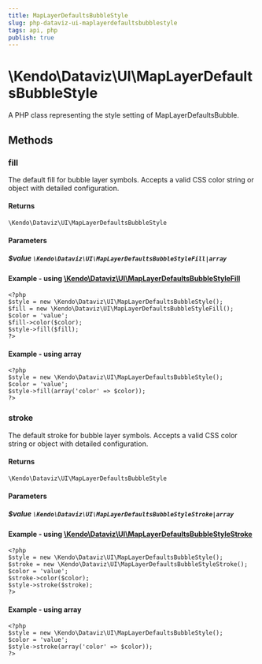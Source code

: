 ```yaml
---
title: MapLayerDefaultsBubbleStyle
slug: php-dataviz-ui-maplayerdefaultsbubblestyle
tags: api, php
publish: true
---
```


# \Kendo\Dataviz\UI\MapLayerDefaultsBubbleStyle

A PHP class representing the style setting of MapLayerDefaultsBubble.


## Methods

### fill

The default fill for bubble layer symbols.
Accepts a valid CSS color string or object with detailed configuration.

#### Returns
`\Kendo\Dataviz\UI\MapLayerDefaultsBubbleStyle`

#### Parameters

##### $value `\Kendo\Dataviz\UI\MapLayerDefaultsBubbleStyleFill|array`


#### Example - using [\Kendo\Dataviz\UI\MapLayerDefaultsBubbleStyleFill](/kendo-ui/api/wrappers/php/Kendo/Dataviz/UI/MapLayerDefaultsBubbleStyleFill)
    <?php
    $style = new \Kendo\Dataviz\UI\MapLayerDefaultsBubbleStyle();
    $fill = new \Kendo\Dataviz\UI\MapLayerDefaultsBubbleStyleFill();
    $color = 'value';
    $fill->color($color);
    $style->fill($fill);
    ?>

#### Example - using array

    <?php
    $style = new \Kendo\Dataviz\UI\MapLayerDefaultsBubbleStyle();
    $color = 'value';
    $style->fill(array('color' => $color));
    ?>

### stroke

The default stroke for bubble layer symbols.
Accepts a valid CSS color string or object with detailed configuration.

#### Returns
`\Kendo\Dataviz\UI\MapLayerDefaultsBubbleStyle`

#### Parameters

##### $value `\Kendo\Dataviz\UI\MapLayerDefaultsBubbleStyleStroke|array`


#### Example - using [\Kendo\Dataviz\UI\MapLayerDefaultsBubbleStyleStroke](/kendo-ui/api/wrappers/php/Kendo/Dataviz/UI/MapLayerDefaultsBubbleStyleStroke)
    <?php
    $style = new \Kendo\Dataviz\UI\MapLayerDefaultsBubbleStyle();
    $stroke = new \Kendo\Dataviz\UI\MapLayerDefaultsBubbleStyleStroke();
    $color = 'value';
    $stroke->color($color);
    $style->stroke($stroke);
    ?>

#### Example - using array

    <?php
    $style = new \Kendo\Dataviz\UI\MapLayerDefaultsBubbleStyle();
    $color = 'value';
    $style->stroke(array('color' => $color));
    ?>


